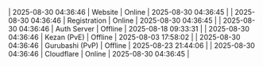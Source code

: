 | 2025-08-30 04:36:46 | Website | Online | 2025-08-30 04:36:45 |
| 2025-08-30 04:36:46 | Registration | Online | 2025-08-30 04:36:45 |
| 2025-08-30 04:36:46 | Auth Server | Offline | 2025-08-18 09:33:31 |
| 2025-08-30 04:36:46 | Kezan (PvE) | Offline | 2025-08-03 17:58:02 |
| 2025-08-30 04:36:46 | Gurubashi (PvP) | Offline | 2025-08-23 21:44:06 |
| 2025-08-30 04:36:46 | Cloudflare | Online | 2025-08-30 04:36:45 |

